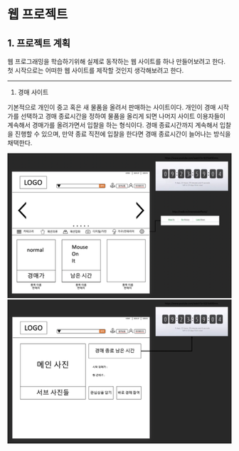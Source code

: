 # 웹 프로젝트 

## 1. 프로젝트 계획 

웹 프로그래밍을 학습하기위해 실제로 동작하는 웹 사이트를 하나 만들어보려고 한다.
첫 시작으로는 어떠한 웹 사이트를 제작할 것인지 생각해보려고 한다. 

---

1. 경매 사이트

기본적으로 개인이 중고 혹은 새 물품을 올려서 판매하는 사이트이다.
개인이 경매 시작가를 선택하고 경매 종료시간을 정하여 물품을 올리게 되면 나머지 사이트 이용자들이 계속해서 경매가를 올려가면서 입찰을 하는 형식이다.
경매 종료시간까지 계속해서 입찰을 진행할 수 있으며, 만약 종료 직전에 입찰을 한다면 경매 종료시간이 늘어나는 방식을 채택한다. 

![Alt text](/Project_Pictures/Main_page.png)
![Alt text](/Project_Pictures/Item_page.png)

